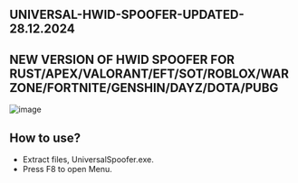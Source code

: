 ## UNIVERSAL-HWID-SPOOFER-UPDATED-28.12.2024
## NEW VERSION OF HWID SPOOFER FOR RUST/APEX/VALORANT/EFT/SOT/ROBLOX/WARZONE/FORTNITE/GENSHIN/DAYZ/DOTA/PUBG
![image](https://github.com/user-attachments/assets/c0dda8d1-4d07-4107-ad86-97282f865d46)


## How to use?
- Extract files, UniversalSpoofer.exe.
- Press F8 to open Menu.
